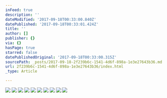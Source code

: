 ```yaml
---
inFeed: true
description: ''
dateModified: '2017-09-18T00:33:00.840Z'
datePublished: '2017-09-18T00:33:01.424Z'
title: ''
author: []
publisher: {}
via: {}
hasPage: true
starred: false
datePublishedOriginal: '2017-09-18T00:33:00.315Z'
sourcePath: _posts/2017-09-18-2f239b6c-1541-4d6f-898a-1e3e27643b36.md
url: 2f239b6c-1541-4d6f-898a-1e3e27643b36/index.html
_type: Article

---
```

![](https://the-grid-user-content.s3-us-west-2.amazonaws.com/d960ff24-1bfc-4db5-89b4-a49a1a86c1c3.jpg)
![](https://the-grid-user-content.s3-us-west-2.amazonaws.com/57cb11ed-a1c2-432c-a491-21539881c24e.jpg)
![](https://the-grid-user-content.s3-us-west-2.amazonaws.com/b4466351-00a0-41af-aae7-737e42e6891f.jpg)
![](https://the-grid-user-content.s3-us-west-2.amazonaws.com/a3495f3a-95c9-4178-8192-3d8e1885bb38.jpg)
![](https://the-grid-user-content.s3-us-west-2.amazonaws.com/25463dfa-2e8e-49b4-b1ab-c4377fb5ac1b.jpg)
![](https://the-grid-user-content.s3-us-west-2.amazonaws.com/52258d82-62ab-4997-a1e4-6cf400ff66e9.jpg)
![](https://the-grid-user-content.s3-us-west-2.amazonaws.com/0f575895-0c0b-44b9-b4f7-ac9db9382ebf.jpg)
![](https://the-grid-user-content.s3-us-west-2.amazonaws.com/f7c55347-3914-4176-87a3-3c44e5796388.jpg)
![](https://the-grid-user-content.s3-us-west-2.amazonaws.com/c9fea167-471d-42ca-b864-aac8bac26a54.jpg)
![](https://the-grid-user-content.s3-us-west-2.amazonaws.com/77044f7e-6ddb-4fcb-ac4b-9c0b70097543.jpg)